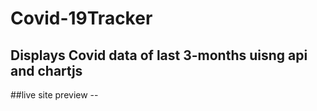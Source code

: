 # Covid-19Tracker
## Displays Covid data of last 3-months uisng api and chartjs
##live site preview --
